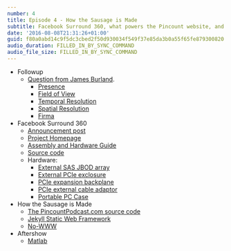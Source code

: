 ```yaml
---
number: 4
title: Episode 4 - How the Sausage is Made
subtitle: Facebook Surround 360, what powers the Pincount website, and who's drinking what.
date: '2016-08-08T21:31:26+01:00'
guid: f80a0abd14c9f5dc3cbed2f50d930034f549f37e85da3b0a55f65fe879300820
audio_duration: FILLED_IN_BY_SYNC_COMMAND
audio_file_size: FILLED_IN_BY_SYNC_COMMAND
---
```


* Followup
  * [Question from James Burland](https://twitter.com/jamesburland/status/759127404853985280).
    * [Presence](https://en.wikipedia.org/wiki/Immersion_%28virtual_reality%29)
    * [Field of View](https://en.wikipedia.org/wiki/Field_of_view)
    * [Temporal Resolution](https://en.wikipedia.org/wiki/Temporal_resolution)
    * [Spatial Resolution](https://en.wikipedia.org/wiki/Angular_resolution)
    * [Firma](http://firmagame.com)
* Facebook Surround 360
  * [Announcement post](https://code.facebook.com/posts/265413023819735)
  * [Project Homepage](https://facebook360.fb.com/facebook-surround-360/)
  * [Assembly and Hardware Guide](https://github.com/facebook/Surround360/raw/master/surround360_design/assembly_guide/Surround360_Manual.pdf)
  * [Source code](https://github.com/facebook/Surround360)
  * Hardware:
    * [External SAS JBOD array](http://www.areca.com.tw/products/12gsasjbod.htm)
    * [External PCIe exclosure](http://www.maxexpansion.com/cube3-metal-expansion-enclosure-8-pcie-x8-slots)
    * [PCIe expansion backplane](http://www.onestopsystems.com/sites/default/files/pdf/196-452.pdf)
    * [PCIe external cable adaptor](http://www.maxexpansion.com/adapters/pcie3-x8-dual)
    * [Portable PC Case](http://www.theportablepc.com/apolloa1.html)
* How the Sausage is Made
  * [The PincountPodcast.com source code](https://github.com/dougal/pincountpodcast.com)
  * [Jekyll Static Web Framework](https://jekyllrb.com/)
  * [No-WWW](http://no-www.org/)
* Aftershow
  * [Matlab](http://www.mathworks.com/products/matlab/)

